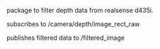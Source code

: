 package to filter depth data from realsense d435i.

subscribes to /camera/depth/image_rect_raw

publishes filtered data to /filtered_image
